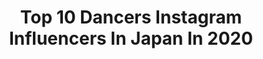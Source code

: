 ---
title: Top 10 Dancers Instagram Influencers In Japan In 2020
description: >-
  Find top dancers Instagram influencers in Japan in 2020. Most popular hashtags: #stayhome #dance #japan #stateyourcase.
platform: Instagram
profiles:
  - username: "alan_shirahama_official"
    fullname: >-
      Alan Shirahama 白濱亜嵐
    location: "Japan"
    followers: 1428834
    engagement: 1324
    commentsToLikes: 0.018446
    id: ck14j37wniejg0i19u21iui1f
    verified: true
    hashtags: "#24karats, #exile, #generations"
  - username: "miku_enamiku"
    fullname: >-
      MIKU🎀CYBERJAPAN
    location: "Japan"
    followers: 25487
    engagement: 1421
    commentsToLikes: 0.041890
    id: ck8t6ex0zdcrn0j784186lmb1
    verified: false
    hashtags: ""
  - username: "rika_534"
    fullname: >-
      RIKA
    location: "Japan"
    followers: 11654
    engagement: 1428
    commentsToLikes: 0.034461
    id: ck6uc235rd1ky0j7125yw9iqs
    verified: false
    hashtags: "#skincare, #yukata, #pancakes, #refresh"
  - username: "miki0000000000"
    fullname: >-
      🔆poledancer_miki🔆
    location: "Japan"
    followers: 33078
    engagement: 686
    commentsToLikes: 0.037628
    id: ckap6xki3hs2l0i783gsdwkva
    verified: false
    hashtags: "#photography, #shingapore, #japanp, #dancer"
  - username: "cjd_junon"
    fullname: >-
      🌐✩--💙JUNON🦋--✩💎
    location: "Japan"
    followers: 364803
    engagement: 433
    commentsToLikes: 0.029927
    id: ck6uc23ked1n70j71zmclk05s
    verified: false
    hashtags: "#ootd, #17live, #balenciaga, #elyts"
  - username: "yu_ta0502"
    fullname: >-
      YU-TA Akiyama
    location: "Japan"
    followers: 18246
    engagement: 1315
    commentsToLikes: 0.016229
    id: ck14j5p71irdn0i19ocnc8m4a
    verified: false
    hashtags: "#ryt200, #lifesaving, #stateyourcase, #nissy"
  - username: "kyoka828"
    fullname: >-
      Kyoka [ Tajiri Kyoka ]
    location: "Japan"
    followers: 10305
    engagement: 2370
    commentsToLikes: 0.015523
    id: ck0uaucr2czvx0i19kke2kdkb
    verified: false
    hashtags: "#tokyodisneyland, #one, #claynal, #sponsored"
  - username: "cjd_rio"
    fullname: >-
      RIO
    location: "Japan"
    followers: 151945
    engagement: 587
    commentsToLikes: 0.016465
    id: ck6uc229dd1eu0j71evzkwq93
    verified: false
    hashtags: "#bikinidelive, #photographer, #styling, #universalmusicjapan"
  - username: "kami_yeahyellow"
    fullname: >-
      Kami
    location: "Japan"
    followers: 20215
    engagement: 722
    commentsToLikes: 0.026389
    id: ck0w6bu5m7u310i19le0xry40
    verified: false
    hashtags: "#california, #exercises, #covid19, #beijing"
  - username: "50tokyo"
    fullname: >-
      50  （FIFTY）
    location: "Japan"
    followers: 36083
    engagement: 826
    commentsToLikes: 0.008702
    id: ck5zvdxls41tz0i14nxevo1dc
    verified: false
    hashtags: "#sport, #music, #choreography, #rewind"
---